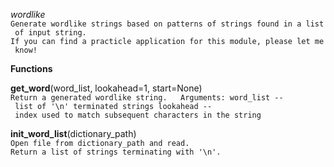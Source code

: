 *wordlike*
`Generate wordlike strings based on patterns of strings found in a list of input string.   If you can find a practicle application for this module, please let me know!`


 **Functions**

**get\_word**(word\_list, lookahead=1, start=None)  
`Return a generated wordlike string.   Arguments: word_list -- list of '\n' terminated strings lookahead -- index used to match subsequent characters in the string`

**init\_word\_list**(dictionary\_path)  
`Open file from dictionary_path and read. Return a list of strings terminating with '\n'.`


